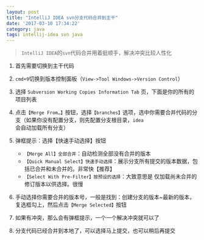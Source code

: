 ```yaml
---
layout: post
title: "IntelliJ IDEA svn分支代码合并到主干"
date: '2017-03-10 17:34:22'
category: java
tags: intellij-idea svn java
---
```


> `IntelliJ IDEA`的`svn`代码合并用着挺顺手，解决冲突比较人性化

1. 首先需要切换到主干代码
2. `cmd+9`切换到版本控制面板（`View->Tool Windows->Version Control`）
3. 选择 `Subversion Working Copies Information Tab` 页，下面是你的所有的项目列表
4. 点击`【Merge From…】`按钮，选择`【branches】`选项，选中你需要合并代码的分支（如果你没有配置分支，则先配置分支根目录，`idea` 会自动加载所有分支）
5. 弹框提示：选择【快速手动选择】按钮

    - `【Merge All】全部合并`：自动检测全部没有合并的版本
    - `【Quick Manual Select】快速手动选择`：展示分支所有提交的版本数据，包括已合并和未合并的。非常快【推荐】
    - `【Select With Pre-Filter】按预设的选择`：大致意思是 仅加载尚未合并的修订版本以供选择。很慢

6. 手动选择你需要合并的版本号，一般是找到：创建分支的版本~最新的版本，复选框勾上，然后点击`【Merge Selected】`按钮
7. 如果有冲突，那么会有弹框提示，一个一个解决冲突就可以了
8. 分支代码已经合并到本地了，可以选择马上提交，也可以稍后再提交


